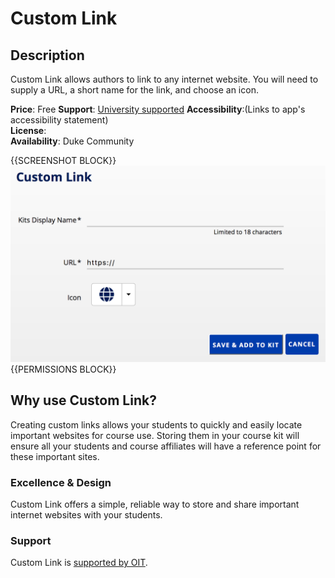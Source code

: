 # Custom Link

## Description
Custom Link allows authors to link to any internet website. You will need to supply a URL, a short name for the link, and choose an icon.

**Price**: Free 
**Support**: [University supported](https://oit.duke.edu) 
**Accessibility**:[]()(Links to app's accessibility statement)  
**License**: []()  
**Availability**: Duke Community  

{{SCREENSHOT BLOCK}}
![Screenshot of Custom Link interface](./CustomLinkScreenshot.png)
{{PERMISSIONS BLOCK}}

## Why use Custom Link?
Creating custom links allows your students to quickly and easily locate important websites for course use. Storing them in your course kit will ensure all your students and course affiliates will have a reference point for these important sites.
<!--
### Pedagogy


#### how it alters relationship between faculty/students

#### learning science

#### affordances
-->
### Excellence & Design
Custom Link offers a simple, reliable way to store and share important internet websites with your students.

<!--
### Accessibility & Ubiquity

### Openness

### Standards-driven

### Scalable & Sustainable

### Security, Privacy, & Analytics

### Procurement & Licensing
-->
### Support
Custom Link is [supported by OIT](https://oit.duke.edu).
<!--
### Exclusions
-->
